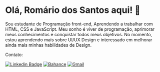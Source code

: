 # Olá, Romário dos Santos aqui! 👋 
<!-- ## Fancy seeing you here! <img src="https://raw.githubusercontent.com/aemmadi/aemmadi/master/wave.gif" width="100px"> -->
Sou estudante de Programação front-end, Aprendendo a trabalhar com HTML, CSS e JavaScript. Meu sonho é viver de programação, aprimorar meus conhecimentos e conquistar todos meus objetivos.
No momento, estou aprendendo mais sobre UI/UX Design e interessado em melhorar ainda mais minhas habilidades de Design.

Contato:

[![Linkedin Badge](https://img.shields.io/badge/LinkedIn-0077B5?style=for-the-badge&logo=linkedin&logoColor=white&link=https://www.linkedin.com/in/romariojdosantos)](https://www.linkedin.com/in/romariojdosantos)
[![Bahance](https://img.shields.io/badge/-Behance-1473e6?style=for-the-badge&logo=behance&logoColor=white&link=https://www.behance.net/romariojdosantos)](https://www.behance.net/romariojdosantos)
[![Gmail](https://img.shields.io/badge/Gmail-D14836?style=for-the-badge&logo=gmail&logoColor=white&link=mailto:romariojdosantos@gmail.com)](mailto:romariojdosantos@gmail.com)



